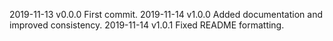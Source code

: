 2019-11-13 v0.0.0 First commit.
2019-11-14 v1.0.0 Added documentation and improved consistency.
2019-11-14 v1.0.1 Fixed README formatting.
